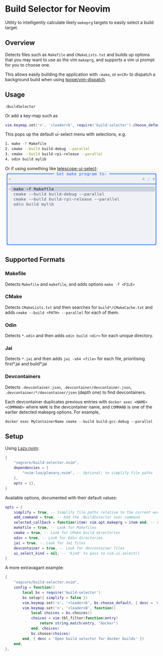# Build Selector for Neovim

Utility to intelligently calculate likely `makeprg` targets to easily select a
build target.

## Overview

Detects files such as `Makefile` and `CMakeLists.txt` and builds up options
that you may want to use as the vim `makeprg`, and supports a vim ui prompt for
you to choose one.

This allows easily building the application with `:make`, or `m<CR>` to
dispatch a background build when using
[tpope/vim-dispatch](https://github.com/tpope/vim-dispatch).

## Usage

```
:BuildSelector
```

Or add a key-map such as

```lua
vim.keymap.set('n', '<leader>b', require('build-selector').choose_default)
```

This pops up the default ui-select menu with selections, e.g.

```sh
1. make -f Makefile
2. cmake --build build-debug --parallel
3. cmake --build build-rpi-release --parallel
4. odin build mylib
```

Or if using something like [telescope-ui-select](https://github.com/nvim-telescope/telescope-ui-select.nvim):
![telescope-ui-select-image](resources/telescope-ui-select.png)

## Supported Formats

### Makefile

Detects `Makefile` and `makefile`, and adds options `make -f <FILE>`

### CMake

Detects `CMakeLists.txt` and then searches for `build*/CMakeCache.txt` and adds
`cmake --build <PATH> --parallel` for each of them.

### Odin

Detects `*.odin` and then adds `odin build <dir>` for each unique directory.

### Jai

Detects `*.jai` and then adds `jai -x64 <file>` for each file, prioritising
first*.jai and build*.jai

### Devcontainers

Detects `.devcontainer.json`, `.devcontainer/devcontainer.json`,
`.devcontainer/*/devcontainer/json` (depth one) to find devcontainers.

Each devcontainer duplicates previous entries with
`docker exec <NAME> <COMMAND>` where `NAME` is the devcontainer name, and
`COMMAND` is one of the earlier detected makeprg options. For example,

```
docker exec MyContainerName cmake --build build-gcc-debug --parallel
```

## Setup

Using [Lazy.nvim](https://github.com/folke/lazy.nvim):

```lua
{
    "segcore/build-selector.nvim",
    dependencies = {
        "nvim-lua/plenary.nvim", -- Optional; to simplify file paths
    },
    opts = {},
}
```

Available options, documented with their default values:

```lua
opts = {
    simplify = true, -- Simplify file paths relative to the current working directory
    add_command = true, -- Add the :BuildSelector user command
    selected_callback = function(item) vim.opt.makeprg = item end, -- Called when an item is selected
    makefile = true, -- Look for Makefiles
    cmake = true, -- Look for CMake build directories
    odin = true, -- Look for Odin directories
    jai = true, -- Look for Jai files
    devcontainer = true, -- Look for devcontainer files
    ui_select_kind = nil, -- 'kind' to pass to vim.ui.select()
}
```

A more extravagant example:

```lua
{
    "segcore/build-selector.nvim",
    config = function()
        local bs = require('build-selector')
        bs.setup({ simplify = false })
        vim.keymap.set('n', '<leader>b', bs.choose_default, { desc = 'Open build selector' })
        vim.keymap.set('n', '<leader>B', function()
            local choices = bs.choices()
            choices = vim.tbl_filter(function(entry)
                return string.match(entry, "docker")
            end, choices)
            bs.choose(choices)
        end, { desc = 'Open build selector for docker builds' })
    end,
},
```
